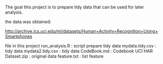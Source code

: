 The goal this project  is to prepare tidy data that can be used for later analysis.

the data was obtained:

http://archive.ics.uci.edu/ml/datasets/Human+Activity+Recognition+Using+Smartphones 

file in this project
run_analysis.R   : script prepare tidy data
mydata.tidy.csv  : tidy data 
mydata2.tidy.csv : tidy data
CodeBook.md      : Codebook
UCI HAR Dataset.zip :  original data
feature.txt      : list feature

